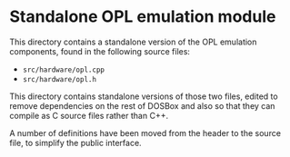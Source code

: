 # Standalone OPL emulation module

This directory contains a standalone version of the OPL emulation components, found in the following source files:

- `src/hardware/opl.cpp`
- `src/hardware/opl.h`

This directory contains standalone versions of those two files, edited to remove dependencies on the rest of DOSBox and also so that they can compile as C source files rather than C++.

A number of definitions have been moved from the header to the source file, to simplify the public interface.
